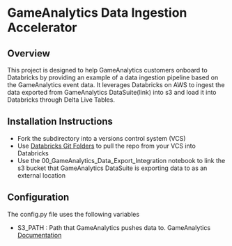 # GameAnalytics Data Ingestion Accelerator

## Overview
This project is designed to help GameAnalytics customers onboard to Databricks by providing an example of a data ingestion pipeline based on the GameAnalytics event data.  It leverages Databricks on AWS to ingest the data exported from GameAnalytics DataSuite(link) into s3 and load it into Databricks through Delta Live Tables.

## Installation Instructions
- Fork the subdirectory into a versions control system (VCS)
- Use [Databricks Git Folders](https://docs.databricks.com/en/repos/repos-setup.html) to pull the repo from your VCS into Databricks 
- Use the 00_GameAnalytics_Data_Export_Integration notebook to link the s3 bucket that GameAnalytics DataSuite is exporting data to as an external location

## Configuration
The config.py file uses the following variables

- S3_PATH : Path that GameAnalytics pushes data to. GameAnalytics [Documentation](https://docs.gameanalytics.com/datasuite/data-export/configuration)
